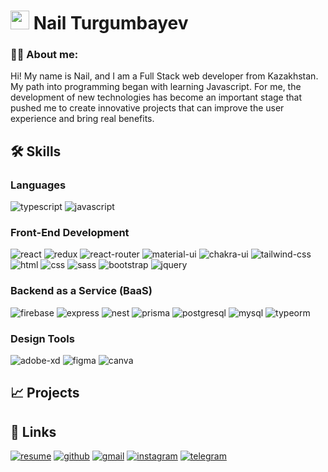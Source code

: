 
# <img src="https://media.giphy.com/media/WUlplcMpOCEmTGBtBW/giphy.gif" width="30"> Nail Turgumbayev
### :man_technologist: About me:
Hi! My name is Nail, and I am a Full Stack web developer from Kazakhstan. My path into programming began with learning Javascript. For me, the development of new technologies has become an important stage that pushed me to create innovative projects that can improve the user experience and bring real benefits.

## 🛠️ Skills

### Languages

![typescript](https://img.shields.io/badge/TypeScript-3178C6?style=for-the-badge&logo=typescript&logoColor=white)
![javascript](https://img.shields.io/badge/JavaScript-323330?style=for-the-badge&logo=javascript&logoColor=F7DF1E)


### Front-End Development

![react](https://img.shields.io/badge/React-20232A?style=for-the-badge&logo=react&logoColor=61DAFB)
![redux](https://img.shields.io/badge/Redux-593D88?style=for-the-badge&logo=redux&logoColor=white)
![react-router](https://img.shields.io/badge/React_Router-CA4245?style=for-the-badge&logo=react-router&logoColor=white)
![material-ui](https://img.shields.io/badge/Material_UI-0081CB?style=for-the-badge&logo=mui&logoColor=white)
![chakra-ui](https://img.shields.io/badge/Chakra_UI-319795?style=for-the-badge&logo=chakra-ui&logoColor=white)
![tailwind-css](https://img.shields.io/badge/tailwind_css-06B6D4?style=for-the-badge&logo=tailwind-css&logoColor=white)
![html](https://img.shields.io/badge/HTML5-E34F26?style=for-the-badge&logo=html5&logoColor=white)
![css](https://img.shields.io/badge/CSS3-1572B6?style=for-the-badge&logo=css3&logoColor=white)
![sass](https://img.shields.io/badge/SASS-CC6699?style=for-the-badge&logo=sass&logoColor=white)
![bootstrap](https://img.shields.io/badge/Bootstrap-563D7C?style=for-the-badge&logo=bootstrap&logoColor=white)
![jquery](https://img.shields.io/badge/jQuery-0769AD?style=for-the-badge&logo=jquery&logoColor=white)

### Backend as a Service (BaaS)

![firebase](https://img.shields.io/badge/Firebase-ffaa00?style=for-the-badge&logo=Firebase&logoColor=white)
![express](https://img.shields.io/badge/Express-000000?style=for-the-badge&logo=express&logoColor=white)
![nest](https://img.shields.io/badge/Nest-E0234E?style=for-the-badge&logo=nestjs&logoColor=white)
![prisma](https://img.shields.io/badge/Prisma-1B222D?style=for-the-badge&logo=Prisma&logoColor=white)
![postgresql](https://img.shields.io/badge/PostgreSQL-4169E1?style=for-the-badge&logo=postgresql&logoColor=white)
![mysql](https://img.shields.io/badge/MySQL-4479A1?style=for-the-badge&logo=mysql&logoColor=white)
![typeorm](https://img.shields.io/badge/TypeORM-FF6347?style=for-the-badge&logo=TypeScript&logoColor=white)




### Design Tools

![adobe-xd](https://img.shields.io/badge/adobe_xd-470137?style=for-the-badge&logo=adobe-xd&logoColor=white)
![figma](https://img.shields.io/badge/figma-000000?style=for-the-badge&logo=figma&logoColor=white)
![canva](https://img.shields.io/badge/canva-00C4CC?style=for-the-badge&logo=canva&logoColor=white)


## 📈 Projects


## 🔗 Links

[![resume](https://img.shields.io/badge/Resume-4285F4?style=for-the-badge&logo=read-the-docs&logoColor=white)](https://drive.google.com/file/d/1mZqlXwSjRj3FyD7DA0x3837sZGdy0f5S/view?usp=sharing)
[![github](https://img.shields.io/badge/GitHub-000000?style=for-the-badge&logo=GitHub&logoColor=white)]((https://github.com/Nailchik-T))
[![gmail](https://img.shields.io/badge/Gmail-D14836?style=for-the-badge&logo=Gmail&logoColor=white)](mailto:nailsanti2k19@gmail.com)
[![instagram](https://img.shields.io/badge/Instagram-E4405F?style=for-the-badge&logo=instagram&logoColor=white)](https://www.instagram.com/szxchll/)
[![telegram](https://img.shields.io/badge/Telegram-2CA5E0?style=for-the-badge&logo=telegram&logoColor=white)](https://t.me/nailchik_t)

